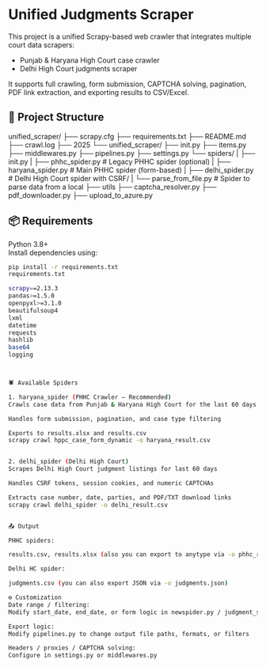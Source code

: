 # Unified Judgments Scraper

This project is a unified Scrapy-based web crawler that integrates multiple court data scrapers:
- Punjab & Haryana High Court case crawler
- Delhi High Court judgments scraper

It supports full crawling, form submission, CAPTCHA solving, pagination, PDF link extraction, and exporting results to CSV/Excel.


## 📁 Project Structure

unified_scraper/
├── scrapy.cfg
├── requirements.txt
├── README.md
├── crawl.log
├── 2025
└── unified_scraper/
    ├── init.py
    ├── items.py
    ├── middlewares.py 
    ├── pipelines.py 
    ├── settings.py 
    └── spiders/
    |    ├── init.py
    |    ├── phhc_spider.py # Legacy PHHC spider (optional)
    |    ├── haryana_spider.py # Main PHHC spider (form-based)
    |    ├── delhi_spider.py # Delhi High Court spider with CSRF/
    |    └── parse_from_file.py # Spider to parse data from a local 
    ├── utils
        ├── captcha_resolver.py
        ├── pdf_downloader.py
        ├── upload_to_azure.py

## 📦 Requirements

Python 3.8+  
Install dependencies using:

```bash
pip install -r requirements.txt
requirements.txt

scrapy==2.13.3
pandas>=1.5.0
openpyxl>=3.1.0
beautifulsoup4
lxml
datetime
requests
hashlib
base64
logging



🕷️ Available Spiders

1. haryana_spider (PHHC Crawler – Recommended)
Crawls case data from Punjab & Haryana High Court for the last 60 days

Handles form submission, pagination, and case type filtering

Exports to results.xlsx and results.csv
scrapy crawl hppc_case_form_dynamic -o haryana_result.csv


2. delhi_spider (Delhi High Court)
Scrapes Delhi High Court judgment listings for last 60 days

Handles CSRF tokens, session cookies, and numeric CAPTCHAs

Extracts case number, date, parties, and PDF/TXT download links
scrapy crawl delhi_spider -o delhi_result.csv


📤 Output

PHHC spiders:

results.csv, results.xlsx (also you can export to anytype via -o phhc_result.json)

Delhi HC spider:

judgments.csv (you can also export JSON via -o judgments.json)

⚙️ Customization
Date range / filtering:
Modify start_date, end_date, or form logic in newspider.py / judgment_spider.py

Export logic:
Modify pipelines.py to change output file paths, formats, or filters

Headers / proxies / CAPTCHA solving:
Configure in settings.py or middlewares.py